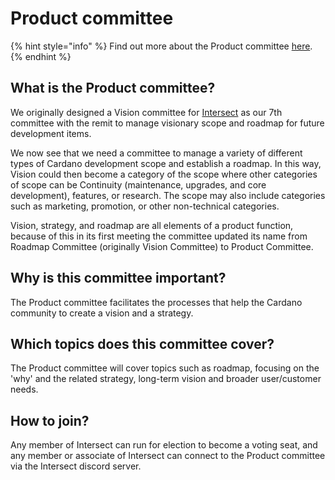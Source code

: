 # Product committee



{% hint style="info" %}
Find out more about the Product committee [here](https://intersect.gitbook.io/intersect-committee-spaces/v/intersect-cardano-product-committee).
{% endhint %}

## What is the Product committee?

We originally designed a Vision committee for [Intersect](https://docs.intersectmbo.org/) as our 7th committee with the remit to manage visionary scope and roadmap for future development items.&#x20;

We now see that we need a committee to manage a variety of different types of Cardano development scope and establish a roadmap. In this way, Vision could then become a category of the scope where other categories of scope can be Continuity (maintenance, upgrades, and core development), features, or research. The scope may also include categories such as marketing, promotion, or other non-technical categories.

Vision, strategy, and roadmap are all elements of a product function, because of this in its first meeting the committee updated its name from Roadmap Committee (originally Vision Committee) to Product Committee.

## Why is this committee important?

The Product committee facilitates the processes that help the Cardano community to create a vision and a strategy.

## Which topics does this committee cover?

The Product committee will cover topics such as roadmap, focusing on the 'why' and the related strategy, long-term vision and broader user/customer needs.

## How to join?

Any member of Intersect can run for election to become a voting seat, and any member or associate of Intersect can connect to the Product committee via the Intersect discord server.



